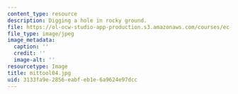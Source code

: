 ```yaml
---
content_type: resource
description: Digging a hole in rocky ground.
file: https://ol-ocw-studio-app-production.s3.amazonaws.com/courses/ec-s06-design-for-demining-spring-2007/3133fa9e2856eabfeb1e6a9624e97dcc_mittool04.jpg
file_type: image/jpeg
image_metadata:
  caption: ''
  credit: ''
  image-alt: ''
resourcetype: Image
title: mittool04.jpg
uid: 3133fa9e-2856-eabf-eb1e-6a9624e97dcc
---
```

